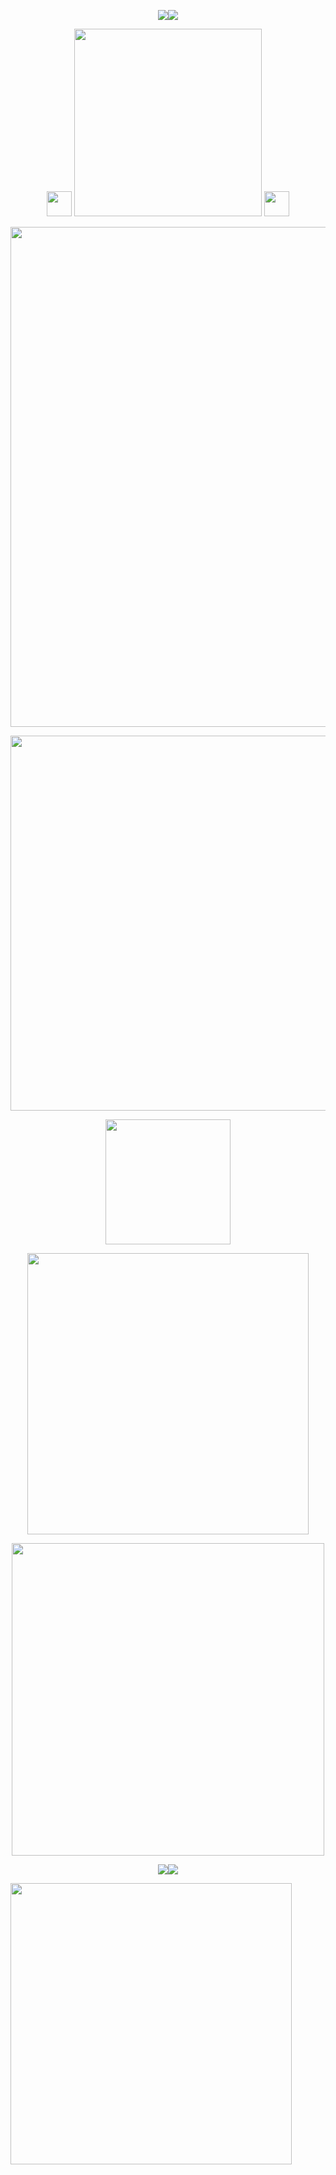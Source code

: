 <!--
**rigbydotnet/rigbydotnet** is my `README.md` and will appear on my profile
can also add width="400" to the img src part -->

<p align="center">
 <img src="https://file.garden/ZRfaX7xMiQQHiMQP/blobsthing.gif"/><img src="https://file.garden/ZRfaX7xMiQQHiMQP/blobsthing.gif"/>
</p>
<p align="center">
<img src="https://file.garden/ZRfaX7xMiQQHiMQP/sillyguy11.png" width="40"/> <img src="https://file.garden/ZRfaX7xMiQQHiMQP/rigbydotnentttdsv.png" width="300"/> <img src="https://file.garden/ZRfaX7xMiQQHiMQP/sillyguy11.png" width="40"/>
</p>
<p align="center">
 <img src="https://file.garden/ZRfaX7xMiQQHiMQP/neuvillettegraphiiicsz.png" width="800"/>
</p>

<p align="center">
<img src="https://file.garden/ZRfaX7xMiQQHiMQP/text11new.png" width="600"/>
</p>
<p align="center">
<img src="https://file.garden/ZRfaX7xMiQQHiMQP/basicdnithingy.png" width="200"/>
</p>
<p align="center">
<img src="https://file.garden/ZRfaX7xMiQQHiMQP/text22new.png" width="450"/>
</p>
<p align="center">
<img src="https://file.garden/ZRfaX7xMiQQHiMQP/text33new.png" width="500"/>
</p>
<p align="center">
 <img src="https://file.garden/ZRfaX7xMiQQHiMQP/blobsthing.gif"/><img src="https://file.garden/ZRfaX7xMiQQHiMQP/blobsthing.gif"/>
</p>

[<img src="https://file.garden/ZRfaX7xMiQQHiMQP/atabookbutton1.png" width="450"/>](https://rigbydotcorp.atabook.org)
